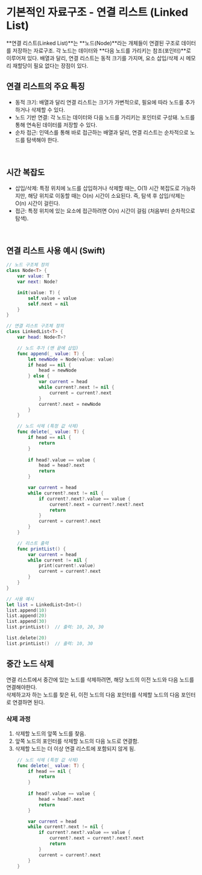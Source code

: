 # 기본적인 자료구조 - 연결 리스트 (Linked List)


**연결 리스트(Linked List)**는 **노드(Node)**라는 개체들이 연결된 구조로 데이터를 저장하는 자료구조.  각 노드는 데이터와 **다음 노드를 가리키는 참조(포인터)**로 이루어져 있다. 배열과 달리, 연결 리스트는 동적 크기를 가지며, 요소 삽입/삭제 시 메모리 재할당이 필요 없다는 장점이 있다.


## 연결 리스트의 주요 특징
- 동적 크기: 배열과 달리 연결 리스트는 크기가 가변적으로, 필요에 따라 노드를 추가하거나 삭제할 수 있다.
- 노드 기반 연결: 각 노드는 데이터와 다음 노드를 가리키는 포인터로 구성돼. 노드를 통해 연속된 데이터를 저장할 수 있다.
- 순차 접근: 인덱스를 통해 바로 접근하는 배열과 달리, 연결 리스트는 순차적으로 노드를 탐색해야 한다.


<br>

## 시간 복잡도
- 삽입/삭제: 특정 위치에 노드를 삽입하거나 삭제할 때는, O(1) 시간 복잡도로 가능하지만, 해당 위치로 이동할 때는 O(n) 시간이 소요된다.  즉, 탐색 후 삽입/삭제는 O(n) 시간이 걸린다.
- 접근: 특정 위치에 있는 요소에 접근하려면 O(n) 시간이 걸림 (처음부터 순차적으로 탐색).


<br>

## 연결 리스트 사용 예시 (Swift)
```swift
// 노드 구조체 정의
class Node<T> {
    var value: T
    var next: Node?

    init(value: T) {
        self.value = value
        self.next = nil
    }
}

// 연결 리스트 구조체 정의
class LinkedList<T> {
    var head: Node<T>?

    // 노드 추가 (맨 끝에 삽입)
    func append(_ value: T) {
        let newNode = Node(value: value)
        if head == nil {
            head = newNode
        } else {
            var current = head
            while current?.next != nil {
                current = current?.next
            }
            current?.next = newNode
        }
    }

    // 노드 삭제 (특정 값 삭제)
    func delete(_ value: T) {
        if head == nil {
            return
        }
        
        if head?.value == value {
            head = head?.next
            return
        }

        var current = head
        while current?.next != nil {
            if current?.next?.value == value {
                current?.next = current?.next?.next
                return
            }
            current = current?.next
        }
    }

    // 리스트 출력
    func printList() {
        var current = head
        while current != nil {
            print(current!.value)
            current = current?.next
        }
    }
}

// 사용 예시
let list = LinkedList<Int>()
list.append(10)
list.append(20)
list.append(30)
list.printList()  // 출력: 10, 20, 30

list.delete(20)
list.printList()  // 출력: 10, 30
```

## 중간 노드 삭제
연결 리스트에서 중간에 있는 노드를 삭제하려면, 해당 노드의 이전 노드와 다음 노드를 연결해야한다.  
삭제하고자 하는 노드를 찾은 뒤, 이전 노드의 다음 포인터를 삭제할 노드의 다음 포인터로 연결하면 된다.  

### 삭제 과정
1. 삭제할 노드의 앞쪽 노드를 찾음.
2. 앞쪽 노드의 포인터를 삭제할 노드의 다음 노드로 연결함.
3. 삭제할 노드는 더 이상 연결 리스트에 포함되지 않게 됨.


```swift
    // 노드 삭제 (특정 값 삭제)
    func delete(_ value: T) {
        if head == nil {
            return
        }
        
        if head?.value == value {
            head = head?.next
            return
        }

        var current = head
        while current?.next != nil {
            if current?.next?.value == value {
                current?.next = current?.next?.next
                return
            }
            current = current?.next
        }
    }
```

